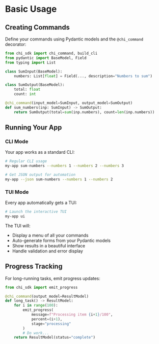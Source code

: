 # Basic Usage

## Creating Commands

Define your commands using Pydantic models and the `@chi_command` decorator:

```python
from chi_sdk import chi_command, build_cli
from pydantic import BaseModel, Field
from typing import List

class SumInput(BaseModel):
    numbers: List[float] = Field(..., description="Numbers to sum")

class SumOutput(BaseModel):
    total: float
    count: int

@chi_command(input_model=SumInput, output_model=SumOutput)
def sum_numbers(inp: SumInput) -> SumOutput:
    return SumOutput(total=sum(inp.numbers), count=len(inp.numbers))
```

## Running Your App

### CLI Mode

Your app works as a standard CLI:

```bash
# Regular CLI usage
my-app sum-numbers --numbers 1 --numbers 2 --numbers 3

# Get JSON output for automation
my-app --json sum-numbers --numbers 1 --numbers 2
```

### TUI Mode

Every app automatically gets a TUI:

```bash
# Launch the interactive TUI
my-app ui
```

The TUI will:
- Display a menu of all your commands
- Auto-generate forms from your Pydantic models
- Show results in a beautiful interface
- Handle validation and error display

## Progress Tracking

For long-running tasks, emit progress updates:

```python
from chi_sdk import emit_progress

@chi_command(output_model=ResultModel)
def long_task() -> ResultModel:
    for i in range(100):
        emit_progress(
            message=f"Processing item {i+1}/100",
            percent=(i+1),
            stage="processing"
        )
        # Do work...
    return ResultModel(status="complete")
